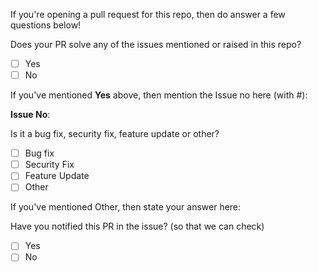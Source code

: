 If you're opening a pull request for this repo, then do answer a few questions below!

Does your PR solve any of the issues mentioned or raised in this repo?
- [ ] Yes
- [ ] No
  
If you've mentioned **Yes** above, then mention the Issue no here (with #):

**Issue No**: 

Is it a bug fix, security fix, feature update or other?
- [ ] Bug fix
- [ ] Security Fix
- [ ] Feature Update
- [ ] Other
  
If you've mentioned Other, then state your answer here:
<!-- Like what it is actually below-->

Have you notified this PR in the issue? (so that we can check)
- [ ] Yes
- [ ] No
